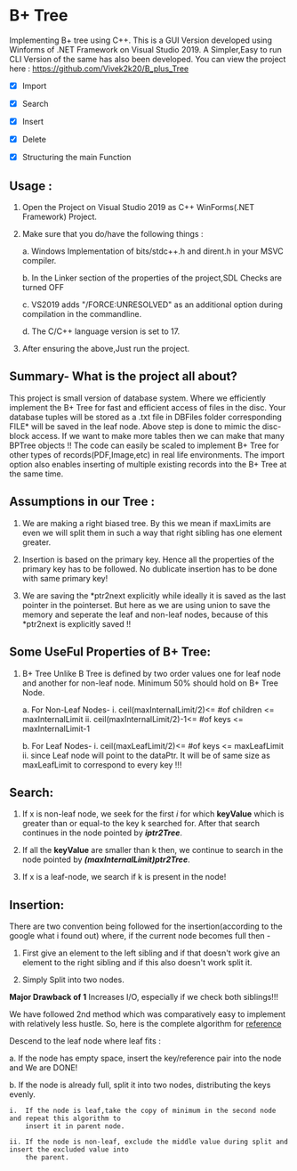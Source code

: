 # B+ Tree
Implementing B+ tree using C++.
This is a GUI Version developed using Winforms of .NET Framework on Visual Studio 2019.
A Simpler,Easy to run CLI Version of the same has also been developed. You can view the project
here : https://github.com/Vivek2k20/B_plus_Tree
- [X] Import
- [x] Search 
- [X] Insert
- [X] Delete
- [X] Structuring the main Function


## Usage :

1.  Open the Project on Visual Studio 2019 as C++ WinForms(.NET Framework) Project.

2.  Make sure that you do/have the following things : 

	a.	Windows Implementation of bits/stdc++.h and dirent.h in your MSVC compiler.
	
	b.	In the Linker section of the properties of the project,SDL Checks are turned OFF
	
  	c.  	VS2019 adds "/FORCE:UNRESOLVED" as an additional option during compilation in the commandline.
	
  	d.  	The C/C++ language version is set to 17.

3. 	After ensuring the above,Just run the project.





## Summary- What is the project all about? 

This project is small version of database system. Where we efficiently implement the B+ Tree for fast and efficient access
of files in the disc. Your database tuples will be stored as a .txt file in DBFiles folder corresponding FILE* will be saved in the 
leaf node. Above step is done to mimic the disc-block access. If we want to make more tables then we can make that many BPTree objects !!
The code can easily be scaled to implement B+ Tree for other types of records(PDF,Image,etc) in real life environments. The import option
also enables inserting of multiple existing records into the B+ Tree at the same time.

## Assumptions in our Tree :

1.	We are making a right biased tree. By this we mean if maxLimits are even we will split them
	in such a way that right sibling has one element greater.

2.	Insertion is based on the primary key. Hence all the properties of the primary key has to be followed.
	No dublicate insertion has to be done with same primary key!

3.	We are saving the \*ptr2next explicitly while ideally it is saved as the last pointer in the pointerset. But here as we 
	are using union to save the memory and seperate the leaf and non-leaf nodes, because of this \*ptr2next is explicitly
	saved !!


## Some UseFul Properties of B+ Tree:

1. B+ Tree Unlike B Tree is defined by two order values one for leaf node and another for non-leaf node.
	Minimum 50% should hold on B+ Tree Node.
	
	a.	For Non-Leaf Nodes-
		i.	ceil(maxInternalLimit/2)<= #of children <= maxInternalLimit
		ii.	ceil(maxInternalLimit/2)-1<= #of keys <= maxInternalLimit-1
		
	b.	For Leaf Nodes-
		i.	ceil(maxLeafLimit/2)<= #of keys <= maxLeafLimit
		ii.	since Leaf node will point to the dataPtr. It will be of same size as maxLeafLimit to correspond
			to every key !!!



## Search:

1.	If x is non-leaf node, we seek for the first *i* for which **keyValue** which is greater 
	than or equal-to the key k searched for. After that search continues in the node pointed 
	by ***iptr2Tree***.

2.	If all the **keyValue** are smaller than k then, we continue to search in the node pointed
	by ***(maxInternalLimit)ptr2Tree***.

3.	If x is a leaf-node, we search if k is present in the node!




## Insertion:

There are two convention being followed for the insertion(according to the google what i found out)
where, if the current node becomes full then -

1.	First give an element to the left sibling and if that doesn't
work give an element to the right sibling and if this also doesn't work split it.

2.	Simply Split into two nodes.

**Major Drawback of 1**
	Increases I/O, especially if we	check both siblings!!!


We have followed 2nd method which was comparatively easy to implement with relatively less hustle. So, 
here is the complete algorithm for [reference](http://www.cburch.com/cs/340/reading/btree/index.html?fbclid=IwAR0QFRcpIVL19PdMtZU0-wG18f-rwGS4lNvzpEAsdaZCL7BrNRBuFffiPJ0)

Descend to the leaf node where leaf fits :

a.	If the node has empty space, insert the key/reference pair into the node and We are DONE!

b.	If the node is already full, split it into two nodes, distributing the keys evenly. 

	i.	If the node is leaf,take the copy of minimum in the second node and repeat this algorithm to 
		insert it in parent node.
		
	ii.	If the node is non-leaf, exclude the middle value during split and insert the excluded value into 
		the	parent.

